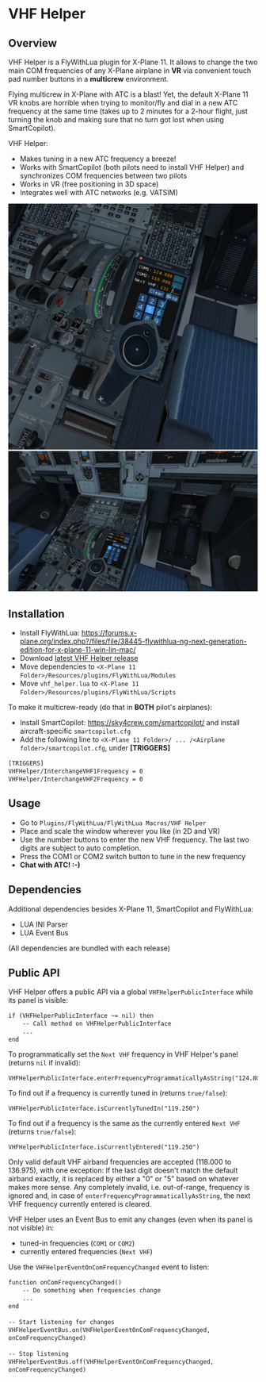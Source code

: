 # VHF Helper

## Overview

VHF Helper is a FlyWithLua plugin for X-Plane 11. It allows to change the two main COM frequencies of any X-Plane airplane in **VR** via convenient touch pad number buttons in a **multicrew** environment.

Flying multicrew in X-Plane with ATC is a blast! Yet, the default X-Plane 11 VR knobs are horrible when trying to monitor/fly and dial in a new ATC frequency at the same time (takes up to 2 minutes for a 2-hour flight, just turning the knob and making sure that no turn got lost when using SmartCopilot).

VHF Helper:
* Makes tuning in a new ATC frequency a breeze!
* Works with SmartCopilot (both pilots need to install VHF Helper) and synchronizes COM frequencies between two pilots
* Works in VR (free positioning in 3D space)
* Integrates well with ATC networks (e.g. VATSIM)

![VHF Helper Screenshot](screenshots/VHFHelperScreenshot2.png "VHF Helper Screenshot")
![VHF Helper Video](screenshots/VHFHelperUsageVideo.gif "VHF Helper Video")

## Installation

* Install FlyWithLua: https://forums.x-plane.org/index.php?/files/file/38445-flywithlua-ng-next-generation-edition-for-x-plane-11-win-lin-mac/
* Download [latest VHF Helper release](https://github.com/VerticalLongboard/xplane-vhf-helper/releases/latest)
* Move dependencies to `<X-Plane 11 Folder>/Resources/plugins/FlyWithLua/Modules`
* Move `vhf_helper.lua` to `<X-Plane 11 Folder>/Resources/plugins/FlyWithLua/Scripts`

To make it multicrew-ready (do that in **BOTH** pilot's airplanes):

* Install SmartCopilot: https://sky4crew.com/smartcopilot/ and install aircraft-specific `smartcopilot.cfg`
* Add the following line to `<X-Plane 11 Folder>/ ... /<Airplane folder>/smartcopilot.cfg`, under **[TRIGGERS]**
```text
[TRIGGERS]
VHFHelper/InterchangeVHF1Frequency = 0
VHFHelper/InterchangeVHF2Frequency = 0
```

## Usage

* Go to `Plugins/FlyWithLua/FlyWithLua Macros/VHF Helper`
* Place and scale the window wherever you like (in 2D and VR)
* Use the number buttons to enter the new VHF frequency. The last two digits are subject to auto completion.
* Press the COM1 or COM2 switch button to tune in the new frequency
* **Chat with ATC! :-)**

## Dependencies

Additional dependencies besides X-Plane 11, SmartCopilot and FlyWithLua:
- LUA INI Parser
- LUA Event Bus

(All dependencies are bundled with each release)

## Public API

VHF Helper offers a public API via a global `VHFHelperPublicInterface` while its panel is visible:
```text
if (VHFHelperPublicInterface ~= nil) then
	-- Call method on VHFHelperPublicInterface
	...
end
```

To programmatically set the `Next VHF` frequency in VHF Helper's panel (returns `nil` if invalid):
```text
VHFHelperPublicInterface.enterFrequencyProgrammaticallyAsString("124.800")
```

To find out if a frequency is currently tuned in (returns `true/false`):
```text
VHFHelperPublicInterface.isCurrentlyTunedIn("119.250")
```

To find out if a frequency is the same as the currently entered `Next VHF` (returns `true/false`):
```text
VHFHelperPublicInterface.isCurrentlyEntered("119.250")
```

Only valid default VHF airband frequencies are accepted (118.000 to 136.975), with one exception: If the last digit doesn't match the default airband exactly, it is replaced by either a "0" or "5" based on whatever makes more sense. Any completely invalid, i.e. out-of-range, frequency is ignored and, in case of `enterFrequencyProgrammaticallyAsString`, the next VHF frequency currently entered is cleared.

VHF Helper uses an Event Bus to emit any changes (even when its panel is not visible) in:
* tuned-in frequencies (`COM1` or `COM2`)
* currently entered frequencies (`Next VHF`)

Use the `VHFHelperEventOnComFrequencyChanged` event to listen:
```text
function onComFrequencyChanged()
	-- Do something when frequencies change
	...
end

-- Start listening for changes
VHFHelperEventBus.on(VHFHelperEventOnComFrequencyChanged, onComFrequencyChanged)

-- Stop listening
VHFHelperEventBus.off(VHFHelperEventOnComFrequencyChanged, onComFrequencyChanged)
```

